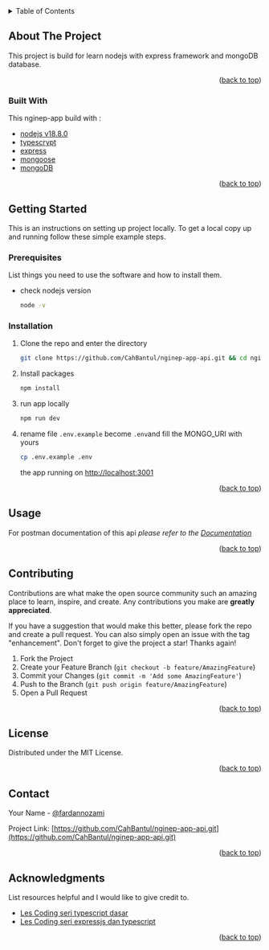 <div id="top"></div>
<!--
*** Thanks for checking out the Best-README-Template. If you have a suggestion
*** that would make this better, please fork the repo and create a pull request
*** or simply open an issue with the tag "enhancement".
*** Don't forget to give the project a star!
*** Thanks again! Now go create something AMAZING! :D
-->

<!-- PROJECT SHIELDS -->
<!--
*** I'm using markdown "reference style" links for readability.
*** Reference links are enclosed in brackets [ ] instead of parentheses ( ).
*** See the bottom of this document for the declaration of the reference variables
*** for contributors-url, forks-url, etc. This is an optional, concise syntax you may use.
*** https://www.markdownguide.org/basic-syntax/#reference-style-links
-->

<!-- TABLE OF CONTENTS -->
<details>
  <summary>Table of Contents</summary>
  <ol>
    <li>
      <a href="#about-the-project">About The Project</a>
      <ul>
        <li><a href="#built-with">Built With</a></li>
      </ul>
    </li>
    <li>
      <a href="#getting-started">Getting Started</a>
      <ul>
        <li><a href="#prerequisites">Prerequisites</a></li>
        <li><a href="#installation">Installation</a></li>
      </ul>
    </li>
    <li><a href="#usage">Usage</a></li>
    <li><a href="#roadmap">Roadmap</a></li>
    <li><a href="#contributing">Contributing</a></li>
    <li><a href="#license">License</a></li>
    <li><a href="#contact">Contact</a></li>
    <li><a href="#acknowledgments">Acknowledgments</a></li>
  </ol>
</details>

<!-- ABOUT THE PROJECT -->

## About The Project

This project is build for learn nodejs with express framework and mongoDB database.

<p align="right">(<a href="#top">back to top</a>)</p>

### Built With

This nginep-app build with :

- [nodejs v18.8.0](https://nodejs.org/en/)
- [typescrypt](https://www.typescriptlang.org/)
- [express](https://expressjs.com/)
- [mongoose](https://mongoosejs.com/)
- [mongoDB](https://www.mongodb.com/)

<p align="right">(<a href="#top">back to top</a>)</p>

<!-- GETTING STARTED -->

## Getting Started

This is an instructions on setting up project locally.
To get a local copy up and running follow these simple example steps.

### Prerequisites

List things you need to use the software and how to install them.

- check nodejs version
  ```sh
  node -v
  ```

### Installation

1. Clone the repo and enter the directory
   ```sh
   git clone https://github.com/CahBantul/nginep-app-api.git && cd nginep-app-api
   ```
2. Install packages
   ```sh
   npm install
   ```
3. run app locally
   ```sh
   npm run dev
   ```
4. rename file `.env.example` become `.env`and fill the MONGO_URI with yours

   ```sh
   cp .env.example .env
   ```

   the app running on [http://localhost:3001](http://localhost:3001)
   <p align="right">(<a href="#top" >back to top</a>)</p>

<!-- USAGE EXAMPLES -->

## Usage

For postman documentation of this api _please refer to the [Documentation](https://documenter.getpostman.com/view/11537842/2s8ZDbUfM2)_

<p align="right">(<a href="#top">back to top</a>)</p>

<!-- CONTRIBUTING -->

## Contributing

Contributions are what make the open source community such an amazing place to learn, inspire, and create. Any contributions you make are **greatly appreciated**.

If you have a suggestion that would make this better, please fork the repo and create a pull request. You can also simply open an issue with the tag "enhancement".
Don't forget to give the project a star! Thanks again!

1. Fork the Project
2. Create your Feature Branch (`git checkout -b feature/AmazingFeature`)
3. Commit your Changes (`git commit -m 'Add some AmazingFeature'`)
4. Push to the Branch (`git push origin feature/AmazingFeature`)
5. Open a Pull Request

<p align="right">(<a href="#top">back to top</a>)</p>

<!-- LICENSE -->

## License

Distributed under the MIT License.

<p align="right">(<a href="#top">back to top</a>)</p>

<!-- CONTACT -->

## Contact

Your Name - [@fardannozami](https://twitter.com/fardannozami)

Project Link: [https://github.com/CahBantul/nginep-app-api.git](https://github.com/CahBantul/nginep-app-api.git)

<p align="right">(<a href="#top">back to top</a>)</p>

<!-- ACKNOWLEDGMENTS -->

## Acknowledgments

List resources helpful and I would like to give credit to.

- [Les Coding seri typescript dasar](https://www.youtube.com/watch?v=CJ4cWe-jXBg&list=PLnQvfeVegcJbjCnML6FdusK-rl-oDRMXJ)
- [Les Coding seri expressjs dan typescript](https://www.youtube.com/watch?v=IwJ2wflrbzM&list=PLnQvfeVegcJZHhImGvDpnp0P725Ykx4Qt)

<p align="right">(<a href="#top">back to top</a>)</p>
